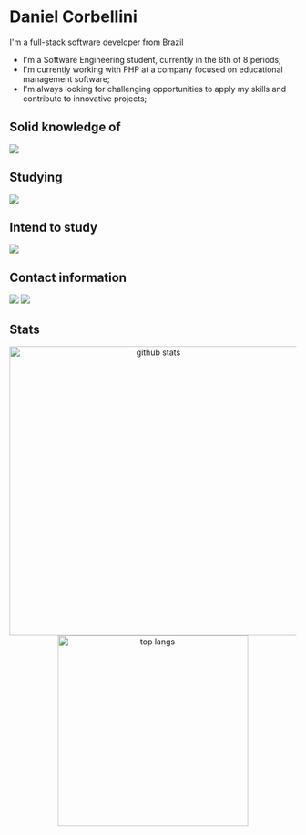 # Daniel Corbellini 

 I'm a full-stack software developer from Brazil

- I'm a Software Engineering student, currently in the 6th of 8 periods;
- I'm currently working with PHP at a company focused on educational management software;
- I'm always looking for challenging opportunities to apply my skills and contribute to innovative projects;

 ## Solid knowledge of
  <div>
   <img src="https://skillicons.dev/icons?i=html,css,javascript,react,java,python,django,php,laravel,postgres,git&perline=20" />
  </div>

## Studying
  <div>
    <img src="https://skillicons.dev/icons?i=react,nextjs,django,laravel,docker,linux&perline=20" />
  </div>

## Intend to study
  <div>
    <img src="https://skillicons.dev/icons?i=mongodb,flutter,unity&perline=20" />
  </div>
  
 ## Contact information
 <div style="display: block">
  <a href="https://www.linkedin.com/in/daniel-corbellini-/" target="_blank"><img src="https://img.shields.io/badge/-LinkedIn-%230077B5?style=for-the-badge&logo=linkedin&logoColor=white" target="_blank"></a>
  <a href="mailto:daniel.corbellini27@gmail.com" target="_blank"><img src="https://img.shields.io/badge/Gmail-D14836?style=for-the-badge&logo=gmail&logoColor=white" target="_blank"></a>
 </div>
 
## Stats
<div align=center>
  <img width=507 src="https://github-readme-stats.vercel.app/api?username=DanielCorbellini&count_private=true&show_icons=true&theme=gruvbox&rank_icon=github" alt="github stats" />
  <img width=334 src="https://github-readme-stats.vercel.app/api/top-langs/?username=DanielCorbellini&hide=jupyter%20notebook,css,scss,cmake,pug&langs_count=8&theme=gruvbox&layout=compact" alt="top langs" />
</div>


<!--https://dev.to/envoy_/150-badges-for-github-pnk>
<!--https://github.com/tandpfun/skill-icons#icons-list>

